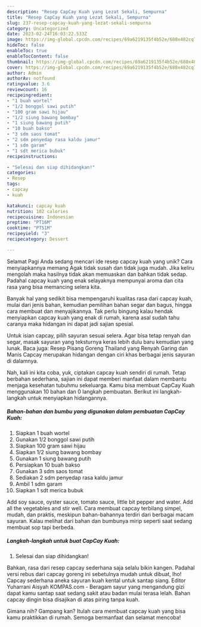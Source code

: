 ```yaml
---
description: "Resep CapCay Kuah yang Lezat Sekali, Sempurna"
title: "Resep CapCay Kuah yang Lezat Sekali, Sempurna"
slug: 237-resep-capcay-kuah-yang-lezat-sekali-sempurna
category: Uncategorized
date: 2023-02-24T16:03:22.533Z
image: https://img-global.cpcdn.com/recipes/69a6219135f4b52e/680x482cq70/capcay-kuah-foto-resep-utama.jpg
hideToc: false
enableToc: true
enableTocContent: false
thumbnail: https://img-global.cpcdn.com/recipes/69a6219135f4b52e/680x482cq70/capcay-kuah-foto-resep-utama.jpg
cover: https://img-global.cpcdn.com/recipes/69a6219135f4b52e/680x482cq70/capcay-kuah-foto-resep-utama.jpg
author: Admin
authorAv: notfound
ratingvalue: 3.6
reviewcount: 16
recipeingredient:
- "1 buah wortel"
- "1/2 bonggol sawi putih"
- "100 gram sawi hijau"
- "1/2 siung bawang bombay"
- "1 siung bawang putih"
- "10 buah bakso"
- "3 sdm saos tomat"
- "2 sdm penyedap rasa kaldu jamur"
- "1 sdm garam"
- "1 sdt merica bubuk"
recipeinstructions:

- "Selesai dan siap dihidangkan!"
categories:
- Resep
tags:
- capcay
- kuah

katakunci: capcay kuah 
nutrition: 102 calories
recipecuisine: Indonesian
preptime: "PT16M"
cooktime: "PT51M"
recipeyield: "3"
recipecategory: Dessert

---
```



Selamat Pagi Anda sedang mencari ide resep capcay kuah yang unik? Cara menyiapkannya memang Agak tidak susah dan tidak juga mudah. Jika keliru mengolah maka hasilnya tidak akan memuaskan dan bahkan tidak sedap. Padahal capcay kuah yang enak selayaknya mempunyai aroma dan cita rasa yang bisa memancing selera kita.


Banyak hal yang sedikit bisa mempengaruhi kualitas rasa dari capcay kuah, mulai dari jenis bahan, kemudian pemilihan bahan segar dan bagus, hingga cara membuat dan menyajikannya. Tak perlu bingung kalau hendak menyiapkan capcay kuah yang enak di rumah, karena asal sudah tahu caranya maka hidangan ini dapat jadi sajian spesial.

Untuk isian capcay, pilih sayuran sesuai selera. Agar bisa tetap renyah dan segar, masak sayuran yang teksturnya keras lebih dulu baru kemudian yang lunak. Baca juga: Resep Pisang Goreng Thailand yang Renyah Garing dan Manis Capcay merupakan hidangan dengan ciri khas berbagai jenis sayuran di dalamnya.


Nah, kali ini kita coba, yuk, ciptakan capcay kuah sendiri di rumah. Tetap berbahan sederhana, sajian ini dapat memberi manfaat dalam membantu menjaga kesehatan tubuhmu sekeluarga. Kamu bisa membuat CapCay Kuah menggunakan 10 bahan dan 0 langkah pembuatan. Berikut ini langkah-langkah untuk menyiapkan hidangannya.

<!--inarticleads1-->

##### Bahan-bahan dan bumbu yang digunakan dalam pembuatan CapCay Kuah:

1. Siapkan 1 buah wortel
1. Gunakan 1/2 bonggol sawi putih
1. Siapkan 100 gram sawi hijau
1. Siapkan 1/2 siung bawang bombay
1. Gunakan 1 siung bawang putih
1. Persiapkan 10 buah bakso
1. Gunakan 3 sdm saos tomat
1. Sediakan 2 sdm penyedap rasa kaldu jamur
1. Ambil 1 sdm garam
1. Siapkan 1 sdt merica bubuk


Add soy sauce, oyster sauce, tomato sauce, little bit pepper and water. Add all the vegetables and stir well. Cara membuat capcay terbilang simpel, mudah, dan praktis, meskipun bahan-bahannya terdiri dari berbagai macam sayuran. Kalau melihat dari bahan dan bumbunya mirip seperti saat sedang membuat sop tapi berbeda. 

<!--inarticleads2-->

##### Langkah-langkah untuk buat CapCay Kuah:


1. Selesai dan siap dihidangkan!

Bahkan, rasa dari resep capcay sederhana saja selalu bikin kangen. Padahal versi rebus dari capcay goreng ini sebetulnya mudah untuk dibuat, lho! Capcay sederhana aneka sayuran kuah kental untuk santap siang. Editor Yuharrani Aisyah KOMPAS.com - Beragam sayur yang mengandung gizi dapat kamu santap saat sedang sakit atau badan mulai terasa lelah. Bahan capcay dingin bisa disajikan di atas piring tanpa kuah. 

Gimana nih? Gampang kan? Itulah cara membuat capcay kuah yang bisa kamu praktikkan di rumah. Semoga bermanfaat dan selamat mencoba!
